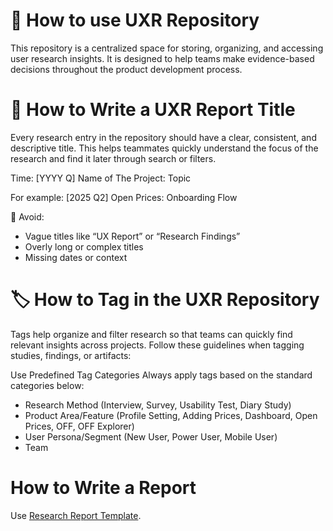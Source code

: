 # 📘 How to use UXR Repository

This repository is a centralized space for storing, organizing, and accessing user research insights. 
It is designed to help teams make evidence-based decisions throughout the product development process.


# 📝 How to Write a UXR Report Title

Every research entry in the repository should have a clear, consistent, and descriptive title. 
This helps teammates quickly understand the focus of the research and find it later through search or filters.

Time: [YYYY Q] Name of The Project: Topic 

For example: [2025 Q2] Open Prices: Onboarding Flow 

🚫 Avoid:
- Vague titles like “UX Report” or “Research Findings”
- Overly long or complex titles
- Missing dates or context


# 🏷 How to Tag in the UXR Repository

Tags help organize and filter research so that teams can quickly find relevant insights across projects. 
Follow these guidelines when tagging studies, findings, or artifacts:

Use Predefined Tag Categories
Always apply tags based on the standard categories below:

- Research Method	(Interview, Survey, Usability Test, Diary Study)
- Product Area/Feature (Profile Setting, Adding Prices, Dashboard, Open Prices, OFF, OFF Explorer) 
- User Persona/Segment	(New User, Power User, Mobile User)
- Team 

# How to Write a Report 
Use [Research Report Template](https://github.com/openfoodfacts/openfoodfacts-design/edit/main/UXR%20Ops/UXR%20Report%20Template.md).



